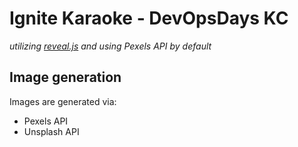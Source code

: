 # Ignite Karaoke - DevOpsDays KC

*utilizing [reveal.js](https://revealjs.com) and using Pexels API by default*

## Image generation

Images are generated via:

- Pexels API
- Unsplash API